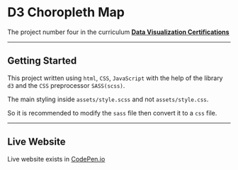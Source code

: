 # D3 Choropleth Map

The project number four in the curriculum [**Data Visualization Certifications**](https://www.freecodecamp.org/learn/data-visualization/data-visualization-projects/)

---

## Getting Started

This project written using `html`, `CSS`, `JavaScript` with the help of the library `d3` and the `CSS` preprocessor `SASS(scss)`.

The main styling inside `assets/style.scss` and not `assets/style.css`.

So it is recommended to modify the `sass` file then convert it to a `css` file.

---

## Live Website

Live website exists in [CodePen.io](https://codepen.io/HOuadhour/full/zYooZYZ)
